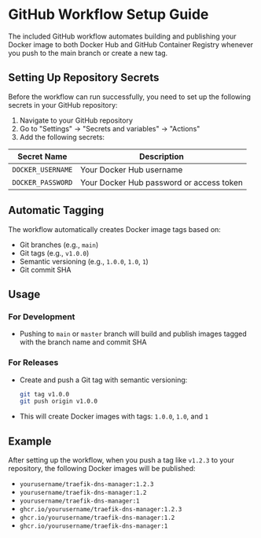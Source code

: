 # GitHub Workflow Setup Guide

The included GitHub workflow automates building and publishing your Docker image to both Docker Hub and GitHub Container Registry whenever you push to the main branch or create a new tag.

## Setting Up Repository Secrets

Before the workflow can run successfully, you need to set up the following secrets in your GitHub repository:

1. Navigate to your GitHub repository
2. Go to "Settings" → "Secrets and variables" → "Actions"
3. Add the following secrets:

| Secret Name | Description |
|-------------|-------------|
| `DOCKER_USERNAME` | Your Docker Hub username |
| `DOCKER_PASSWORD` | Your Docker Hub password or access token |

## Automatic Tagging

The workflow automatically creates Docker image tags based on:

- Git branches (e.g., `main`)
- Git tags (e.g., `v1.0.0`)
- Semantic versioning (e.g., `1.0.0`, `1.0`, `1`)
- Git commit SHA

## Usage

### For Development

- Pushing to `main` or `master` branch will build and publish images tagged with the branch name and commit SHA

### For Releases

- Create and push a Git tag with semantic versioning:
  ```bash
  git tag v1.0.0
  git push origin v1.0.0
  ```
- This will create Docker images with tags: `1.0.0`, `1.0`, and `1`

## Example

After setting up the workflow, when you push a tag like `v1.2.3` to your repository, the following Docker images will be published:

- `yourusername/traefik-dns-manager:1.2.3`
- `yourusername/traefik-dns-manager:1.2`
- `yourusername/traefik-dns-manager:1`
- `ghcr.io/yourusername/traefik-dns-manager:1.2.3`
- `ghcr.io/yourusername/traefik-dns-manager:1.2`
- `ghcr.io/yourusername/traefik-dns-manager:1`
